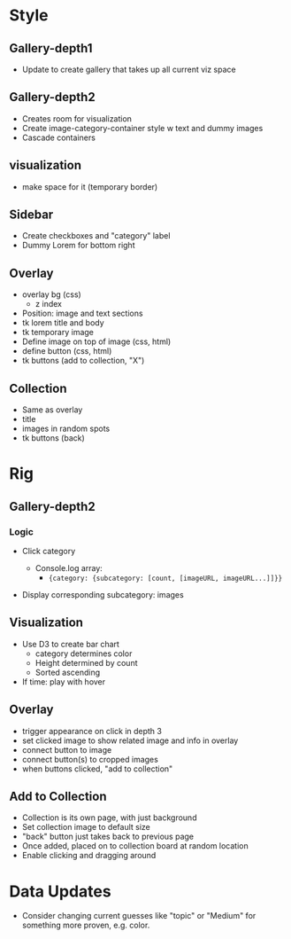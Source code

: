 # Style

## Gallery-depth1

- Update to create gallery that takes up all current viz space

## Gallery-depth2

- Creates room for visualization
- Create image-category-container style w text and dummy images
- Cascade containers

## visualization

- make space for it (temporary border)

## Sidebar

- Create checkboxes and "category" label
- Dummy Lorem for bottom right

## Overlay

- overlay bg (css)
  - z index
- Position: image and text sections
- tk lorem title and body
- tk temporary image
- Define image on top of image (css, html)
- define button (css, html)
- tk buttons (add to collection, "X")

## Collection

- Same as overlay
- title
- images in random spots
- tk buttons (back)

# Rig

## Gallery-depth2

### Logic

- Click category

  - Console.log array:
    - `{category: {subcategory: [count, [imageURL, imageURL...]]}}`

- Display corresponding subcategory: images

## Visualization

- Use D3 to create bar chart
  - category determines color
  - Height determined by count
  - Sorted ascending
- If time: play with hover

## Overlay

- trigger appearance on click in depth 3
- set clicked image to show related image and info in overlay
- connect button to image
- connect button(s) to cropped images
- when buttons clicked, "add to collection"

## Add to Collection

- Collection is its own page, with just background
- Set collection image to default size
- "back" button just takes back to previous page
- Once added, placed on to collection board at random location
- Enable clicking and dragging around

# Data Updates

- Consider changing current guesses like "topic" or "Medium" for something more proven, e.g. color.
